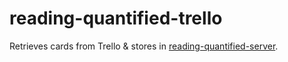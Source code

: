 # reading-quantified-trello

Retrieves cards from Trello & stores in [reading-quantified-server](https://github.com/drejkim/reading-quantified-server).